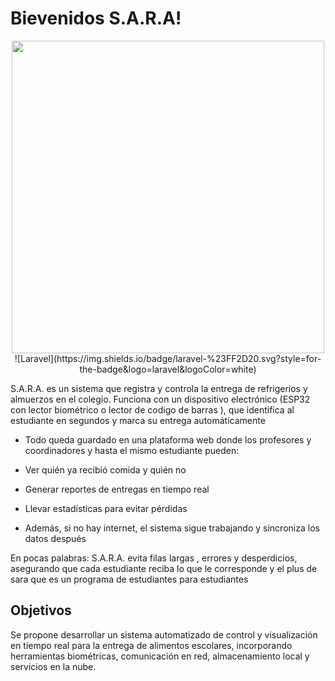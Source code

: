 # Bievenidos S.A.R.A!


<div align="center">
  <img width="500" src="https://github.com/user-attachments/assets/dca705ab-cc9d-42ec-8b45-556efa0bec4d" />
  ![Laravel](https://img.shields.io/badge/laravel-%23FF2D20.svg?style=for-the-badge&logo=laravel&logoColor=white)
</div>

<p>
S.A.R.A. es un sistema que registra y controla la entrega de refrigerios y almuerzos en el colegio.
Funciona con un dispositivo electrónico (ESP32 con lector biométrico o lector de codigo de barras ), que identifica al estudiante en segundos y marca su entrega automáticamente

* Todo queda guardado en una plataforma web donde los profesores y coordinadores y hasta el mismo estudiante pueden:

* Ver quién ya recibió comida y quién no

* Generar reportes de entregas en tiempo real

* Llevar estadísticas para evitar pérdidas

* Además, si no hay internet, el sistema sigue trabajando y sincroniza los datos después

En pocas palabras: S.A.R.A. evita filas largas , errores y desperdicios, asegurando que cada estudiante reciba lo que le corresponde y el plus de sara que es un programa de estudiantes para estudiantes

</p>

## Objetivos

<p>
Se propone desarrollar un sistema automatizado de control y visualización en tiempo real para la entrega de alimentos escolares, incorporando herramientas biométricas, comunicación en red, almacenamiento local y servicios en la nube.
</p>
